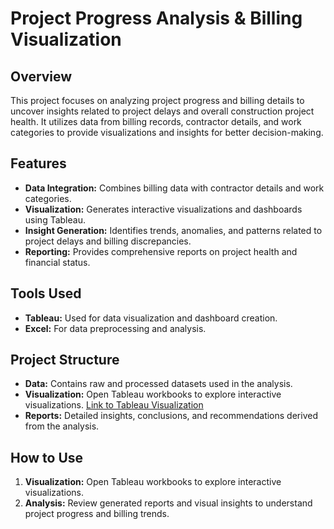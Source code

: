 # Project Progress Analysis & Billing Visualization

## Overview
This project focuses on analyzing project progress and billing details to uncover insights related to project delays and overall construction project health. It utilizes data from billing records, contractor details, and work categories to provide visualizations and insights for better decision-making.

## Features
- **Data Integration:** Combines billing data with contractor details and work categories.
- **Visualization:** Generates interactive visualizations and dashboards using Tableau.
- **Insight Generation:** Identifies trends, anomalies, and patterns related to project delays and billing discrepancies.
- **Reporting:** Provides comprehensive reports on project health and financial status.

## Tools Used
- **Tableau:** Used for data visualization and dashboard creation.
- **Excel:** For data preprocessing and analysis.

## Project Structure
- **Data:** Contains raw and processed datasets used in the analysis.
- **Visualization:** Open Tableau workbooks to explore interactive visualizations. [Link to Tableau Visualization](https://public.tableau.com/shared/NTH5538KQ?:display_count=n&:origin=viz_share_link)
- **Reports:** Detailed insights, conclusions, and recommendations derived from the analysis.

## How to Use
1. **Visualization:** Open Tableau workbooks to explore interactive visualizations.
2. **Analysis:** Review generated reports and visual insights to understand project progress and billing trends.

